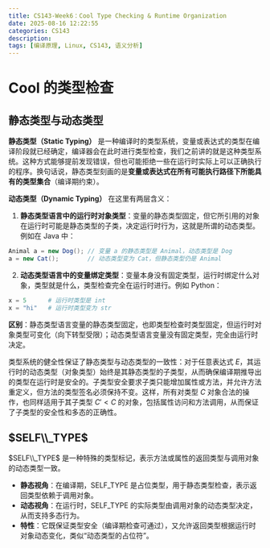 ```yaml
---
title: CS143-Week6：Cool Type Checking & Runtime Organization
date: 2025-08-16 12:22:55
categories: CS143
description: 
tags: [编译原理, Linux, CS143, 语义分析]
---
```

# Cool 的类型检查
## 静态类型与动态类型
**静态类型（Static Typing）** 是一种编译时的类型系统，变量或表达式的类型在编译阶段就已经确定，编译器会在此时进行类型检查，我们之前讲的就是这种类型系统。这种方式能够提前发现错误，但也可能拒绝一些在运行时实际上可以正确执行的程序。换句话说，静态类型刻画的是**变量或表达式在所有可能执行路径下所能具有的类型集合**（编译期约束）。

**动态类型（Dynamic Typing）** 在这里有两层含义：  
1. **静态类型语言中的运行时对象类型**：变量的静态类型固定，但它所引用的对象在运行时可能是静态类型的子类，决定运行时行为，这就是所谓的动态类型。例如在 Java 中：
```java
Animal a = new Dog(); // 变量 a 的静态类型是 Animal，动态类型是 Dog
a = new Cat();        // 动态类型变为 Cat，但静态类型仍是 Animal
```

2. **动态类型语言中的变量绑定类型**：变量本身没有固定类型，运行时绑定什么对象，类型就是什么，类型检查完全在运行时进行。例如 Python：
```python
x = 5      # 运行时类型是 int
x = "hi"   # 运行时类型变为 str
```

**区别**：静态类型语言变量的静态类型固定，也即类型检查时类型固定，但运行时对象类型可变化（向下转型受限）；动态类型语言变量没有固定类型，完全由运行时决定。

类型系统的健全性保证了静态类型与动态类型的一致性：对于任意表达式 $E$，其运行时的动态类型（对象类型）始终是其静态类型的子类型，从而确保编译期推导出的类型在运行时是安全的。子类型安全要求子类只能增加属性或方法，并允许方法重定义，但方法的类型签名必须保持不变。这样，所有对类型 $C$ 对象合法的操作，也同样适用于其子类型 $C' < C$ 的对象，包括属性访问和方法调用，从而保证了子类型的安全性和多态的正确性。

## $SELF\\_TYPE$
$SELF\\_TYPE$ 是一种特殊的类型标记，表示方法或属性的返回类型与调用对象的动态类型一致。  
- **静态视角**：在编译期，SELF_TYPE 是占位类型，用于静态类型检查，表示返回类型依赖于调用对象。  
- **动态视角**：在运行时，SELF_TYPE 的实际类型由调用对象的动态类型决定，从而支持多态行为。  
- **特性**：它既保证类型安全（编译期检查可通过），又允许返回类型根据运行时对象动态变化，类似“动态类型的占位符”。